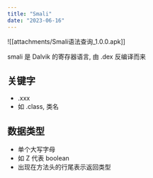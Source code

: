 ```yaml
---
title: "Smali"
date: "2023-06-16"
---
```


![[attachments/Smali语法查询_1.0.0.apk]]

smali 是 Dalvik 的寄存器语言, 由 .dex 反编译而来

## 关键字
- .xxx
- 如 .class, 类名

## 数据类型
- 单个大写字母
- 如 Z 代表 boolean
- 出现在方法头的行尾表示返回类型

